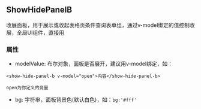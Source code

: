## ShowHidePanelB

收展面板，用于展示或收起表格页条件查询表单组，通过v-model绑定的值控制收展，全局UI组件，直接用

### 属性

- modelValue: 布尔对象，面板是否展开，建议用v-model绑定，如：

```
<show-hide-panel-b v-model="open">内容</show-hide-panel-b>

open为你定义的变量
```

- bg: 字符串，面板背景色(默认白色)，如：`bg:'#fff'`

